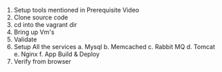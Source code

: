 
1. Setup tools mentioned in Prerequisite Video
2. Clone source code
3. cd into the vagrant dir
4. Bring up Vm's
5. Validate
6. Setup All the services
    a. Mysql
    b. Memcached
    c. Rabbit MQ
    d. Tomcat
    e. Nginx
    f. App Build & Deploy
7. Verify from browser
